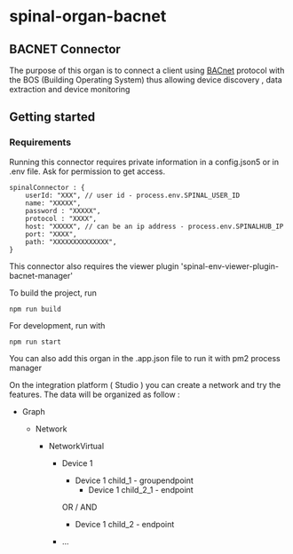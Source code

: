 # spinal-organ-bacnet

## BACNET Connector

The purpose of this organ is to connect a client using [BACnet](lib/bacstack/README.md) protocol with the BOS (Building Operating System) thus allowing device discovery , data extraction and device monitoring

## Getting started

### Requirements

Running this connector requires private information in a config.json5 or in .env file. Ask for permission to get access.

```
spinalConnector : {
    userId: "XXX", // user id - process.env.SPINAL_USER_ID
    name: "XXXXX",
    password : "XXXXX",
    protocol : "XXXX",
    host: "XXXXX", // can be an ip address - process.env.SPINALHUB_IP
    port: "XXXX",
    path: "XXXXXXXXXXXXXX",
}
```

This connector also requires the viewer plugin 'spinal-env-viewer-plugin-bacnet-manager'

To build the project, run

```
npm run build
```

For development, run with

```
npm run start
```

You can also add this organ in the .app.json file to run it with pm2 process manager

On the integration platform ( Studio ) you can create a network and try the features.
The data will be organized as follow :

- Graph

  - Network

    - NetworkVirtual

      - Device 1

        - Device 1 child_1 - groupendpoint
          - Device 1 child_2_1 - endpoint

        OR / AND

        - Device 1 child_2 - endpoint

      - ...
